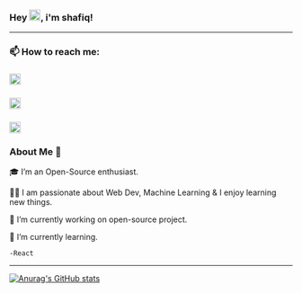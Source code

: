 ### Hey <img src ='https://github.com/TheDudeThatCode/TheDudeThatCode/blob/master/Assets/Hi.gif?raw=true' style='height:20px; width: 20px;'>, i'm shafiq!
---
### 📫 How to reach me: 

### <a href='https://www.linkedin.com/in/shafiq-makandar-b0580320b/?originalSubdomain=in'>
<img src ='https://camo.githubusercontent.com/d659d2bac00c01b42bffbae84bdc121e828b8fecd5b4949ffa2575f5d9e4a371/68747470733a2f2f63646e2e6a7364656c6976722e6e65742f6e706d2f73696d706c652d69636f6e734076332f69636f6e732f6c696e6b6564696e2e737667' style='margin-right:20px;height :20px; width :20px;' />
</a>

### <a href='https://twitter.com/shafeek makanadr'>
<img src ='https://camo.githubusercontent.com/395dda360ae28377b7c3247581a88b20573883519c2be833cb64fbb37dcbcc1a/68747470733a2f2f63646e2e6a7364656c6976722e6e65742f6e706d2f73696d706c652d69636f6e734076332f69636f6e732f747769747465722e737667' style='height :20px; width :20px;' />
</a>

### <a href='https://gmail.com/makshafiq588'>
<img src ='https://camo.githubusercontent.com/c9a89a6426081483aa6cd371bdecae44045961437b349ea97097d476978436f4/68747470733a2f2f63646e2e6a7364656c6976722e6e65742f6e706d2f73696d706c652d69636f6e734076332f69636f6e732f676d61696c2e737667' style='height :20px; width :20px;' />
</a>

### About Me 🚀
🎓 I’m an Open-Source enthusiast.

👨‍💻 I am passionate about Web Dev, Machine Learning & I enjoy learning new things.

🔭 I’m currently working on open-source project.

🌱 I’m currently learning.

    -React
    
---
 [![Anurag's GitHub stats](https://github-readme-stats.vercel.app/api?username=Shafiq&show_icons=true&theme=tokyonight)
](https://github.com/anuraghazra/github-readme-stats)
<!--
**shafeek26/shafeek26** is a ✨ _special_ ✨ repository because its `README.md` (this file) appears on your GitHub profile.

Here are some ideas to get you started:



